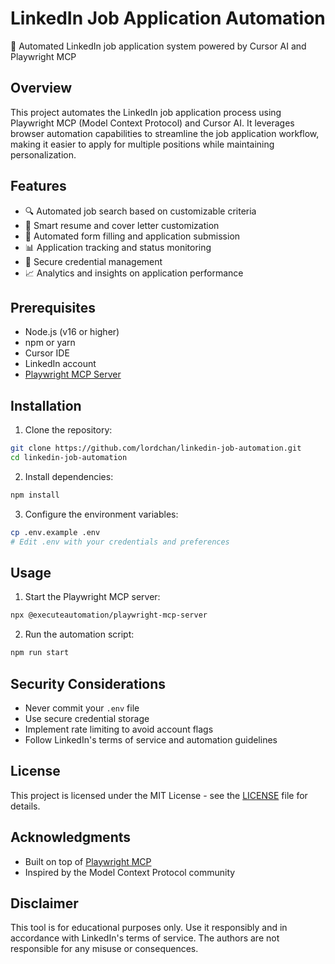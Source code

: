 # LinkedIn Job Application Automation

🤖 Automated LinkedIn job application system powered by Cursor AI and Playwright MCP

## Overview

This project automates the LinkedIn job application process using Playwright MCP (Model Context Protocol) and Cursor AI. It leverages browser automation capabilities to streamline the job application workflow, making it easier to apply for multiple positions while maintaining personalization.

## Features

- 🔍 Automated job search based on customizable criteria
- 📝 Smart resume and cover letter customization
- 🤖 Automated form filling and application submission
- 📊 Application tracking and status monitoring
- 🔐 Secure credential management
- 📈 Analytics and insights on application performance

## Prerequisites

- Node.js (v16 or higher)
- npm or yarn
- Cursor IDE
- LinkedIn account
- [Playwright MCP Server](https://github.com/executeautomation/mcp-playwright)

## Installation

1. Clone the repository:
```bash
git clone https://github.com/lordchan/linkedin-job-automation.git
cd linkedin-job-automation
```

2. Install dependencies:
```bash
npm install
```

3. Configure the environment variables:
```bash
cp .env.example .env
# Edit .env with your credentials and preferences
```

## Usage

1. Start the Playwright MCP server:
```bash
npx @executeautomation/playwright-mcp-server
```

2. Run the automation script:
```bash
npm run start
```

## Security Considerations

- Never commit your `.env` file
- Use secure credential storage
- Implement rate limiting to avoid account flags
- Follow LinkedIn's terms of service and automation guidelines

## License

This project is licensed under the MIT License - see the [LICENSE](LICENSE) file for details.

## Acknowledgments

- Built on top of [Playwright MCP](https://github.com/executeautomation/mcp-playwright)
- Inspired by the Model Context Protocol community

## Disclaimer

This tool is for educational purposes only. Use it responsibly and in accordance with LinkedIn's terms of service. The authors are not responsible for any misuse or consequences.